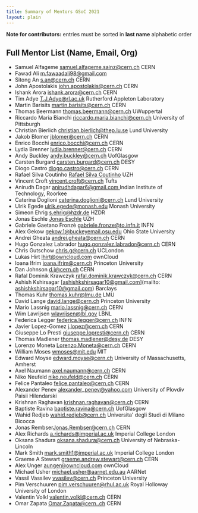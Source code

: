 ```yaml
---
title: Summary of Mentors GSoC 2021
layout: plain
---
```


**Note for contributors:** entries must be sorted in **last name** alphabetic
order

## Full Mentor List (Name, Email, Org)

- Samuel Alfageme
  [samuel.alfageme.sainz@cern.ch](mailto:samuel.alfageme.sainz@cern.ch) CERN
- Fawad Ali [m.fawaadali98@gmail.com](mailto:m.fawaadali98@gmail.com)
- Sitong An [s.an@cern.ch](mailto:s.an@cern.ch) CERN
- John Apostolakis [john.apostolakis@cern.ch](mailto:john.apostolakis@cern.ch)
  CERN
- Ishank Arora [ishank.arora@cern.ch](mailto:ishank.arora@cern.ch) CERN
- Tim Adye [T.J.Adye@rl.ac.uk](mailto:T.J.Adye@rl.ac.uk) Rutherford Appleton
  Laboratory
- Martin Barisits [martin.barisits@cern.ch](mailto:martin.barisits@cern.ch) CERN
- Thomas Beermann [thomas.beermann@cern.ch](mailto:thomas.beermann@cern.ch)
  UWuppertal
- Riccardo Maria Bianchi
  [riccardo.maria.bianchi@cern.ch](mailto:riccardo.maria.bianchi@cern.ch)
  University of Pittsburgh
- Christian Bierlich
  [christian.bierlich@thep.lu.se](mailto:christian.bierlich@thep.lu.se) Lund
  University
- Jakob Blomer [jblomer@cern.ch](mailto:jblomer@cern.ch) CERN
- Enrico Bocchi [enrico.bocchi@cern.ch](mailto:enrico.bocchi@cern.ch) CERN
- Lydia Brenner [lydia.brenner@cern.ch](mailto:lydia.brenner@cern.ch) CERN
- Andy Buckley [andy.buckley@cern.ch](mailto:andy.buckley@cern.ch) UofGlasgow
- Carsten Burgard [carsten.burgard@cern.ch](mailto:carsten.burgard@cern.ch) DESY
- Diogo Castro [diogo.castro@cern.ch](mailto:diogo.castro@cern.ch) CERN
- Rafael Silva Coutinho
  [Rafael Silva Coutinho](mailto:rafael.silva.coutinho@cern.ch) UZH
- Vincent Croft [vincent.croft@cern.ch](mailto:vincent.croft@cern.ch) Tufts
- Anirudh Dagar [anirudhdagar6@gmail.com ](mailto:anirudhdagar6@gmail.com)
  Indian Institute of Technology, Roorkee
- Caterina Doglioni
  [caterina.doglioni@cern.ch](mailto:caterina.doglioni@cern.ch) Lund University
- Ulrik Egede [ulrik.egede@monash.edu](mailto:ulrik.egede@monash.edu) Monash
  University
- Simeon Ehrig [s.ehrig@hzdr.de](mailto:s.ehrig@hzdr.de) HZDR
- Jonas Eschle [Jonas Eschle](mailto:Jonas.Eschle@cern.ch) UZH
- Gabriele Gaetano Fronzè
  [gabriele.fronze@to.infn.it](mailto:gabriele.fronze@to.infn.it) INFN
- Alex Gekow [gekow.1@buckeyemail.osu.edu](mailto:gekow.1@buckeyemail.osu.edu)
  Ohio State University
- Andrei Gheata [andrei.gheata@cern.ch](mailto:andrei.gheata@cern.ch) CERN
- Hugo Gonzalez Labrador
  [hugo.gonzalez.labrador@cern.ch](mailto:hugo.gonzalez.labrador@cern.ch) CERN
- Chris Gutschow [chris.g@cern.ch](mailto:chris.g@cern.ch) UCLondon
- Lukas Hirt [lhirt@owncloud.com](mailto:lhirt@owncloud.com) ownCloud
- Ioana Ifrim [ioana.ifrim@cern.ch](mailto:ioana.ifrim@cern.ch) Princeton
  University
- Dan Johnson [d.j@cern.ch](mailto:d.j@cern.ch) CERN
- Rafal Dominik Krawczyk
  [rafal.dominik.krawczyk@cern.ch](mailto:rafal.dominik.krawczyk@cern.ch) CERN
- Ashish Kshirsagar [ashishkshirsagar10@gmail.com](mailto:
  ashishkshirsagar10@gmail.com) Barclays
- Thomas Kuhr [thomas.kuhr@lmu.de](mailto:thomas.kuhr@lmu.de) LMU
- David Lange [david.lange@cern.ch](mailto:david.lange@cern.ch) Princeton
  University
- Mario Lassnig [mario.lassnig@cern.ch](mailto:mario.lassnig@cern.ch) CERN
- Wim Lavrijsen [wlavrijsen@lbl.gov](mailto:wlavrijsen@lbl.gov) LBNL
- Federica Legger [federica.legger@cern.ch](mailto:federica.legger@cern.ch) INFN
- Javier Lopez-Gomez [j.lopez@cern.ch](mailto:j.lopez@cern.ch) CERN
- Giuseppe Lo Presti
  [giuseppe.lopresti@cern.ch](mailto:giuseppe.lopresti@cern.ch) CERN
- Thomas Madlener [thomas.madlener@desy.de](mailto:thomas.madlener@desy.de) DESY
- Lorenzo Moneta [Lorenzo.Moneta@cern.ch](mailto:Lorenzo.Moneta@cern.ch) CERN
- William Moses [wmoses@mit.edu](mailto:wmoses@mit.edu) MIT
- Edward Moyse [edward.moyse@cern.ch](mailto:edward.moyse@cern.ch) University of
  Massachusetts, Amherst
- Axel Naumann [axel.naumann@cern.ch](mailto:axel.naumann@cern.ch) CERN
- Niko Neufeld [niko.neufeld@cern.ch](mailto:niko.neufeld@cern.ch) CERN
- Felice Pantaleo [felice.pantaleo@cern,ch](mailto:felice.pantaleo@cern.ch) CERN
- Alexander Penev [alexander_penev@yahoo.com](mailto:alexander_penev@yahoo.com)
  University of Plovdiv Paisii Hilendarski
- Krishnan Raghavan
  [krishnan.raghavan@cern.ch](mailto:krishnan.raghavan@cern.ch) CERN
- Baptiste Ravina [baptiste.ravina@cern.ch](mailto:baptiste.ravina@cern.ch)
  UofGlasgow
- Wahid Redjeb [wahid.redjeb@cern.ch](mailto:wahid.redjeb@cern.ch) Universita'
  degli Studi di Milano Bicocca
- Jonas Rembser[Jonas.Rembser@cern.ch](mailto:Jonas.Rembser@cern.ch) CERN
- Alex Richards [a.richards@imperial.ac.uk](mailto:a.richards@imperial.ac.uk)
  Imperial College London
- Oksana Shadura [oksana.shadura@cern.ch](mailto:oksana.shadura@cern.ch)
  University of Nebraska-Lincoln
- Mark Smith [mark.smith1@imperial.ac.uk](mailto:mark.smith1@imperial.ac.uk)
  Imperial College London
- Graeme A Stewart
  [graeme.andrew.stewart@cern.ch](mailto:graeme.andrew.stewart@cern.ch) CERN
- Alex Unger [aunger@owncloud.com](mailto:aunger@owncloud.com) ownCloud
- Michael Usher
  [michael.usher@aarnet.edu.au](mailto:michael.usher@aarnet.edu.au) AARNet
- Vassil Vassilev [vvasilev@cern.ch](mailto:vvasilev@cern.ch) Princeton
  University
- Pim Verschuuren
  [pim.verschuuren@rhul.ac.uk](mailto:pim.verschuuren@rhul.ac.uk) Royal Holloway
  University of London
- Valentin Volkl [valentin.volkl@cern.ch](mailto:valentin.volkl@cern.ch) CERN
- Omar Zapata [Omar.Zapata@cern..ch](mailto:Omar.Zapata@cern.ch) CERN
